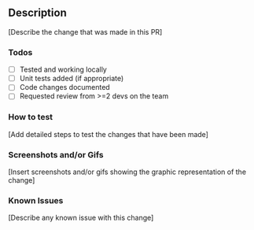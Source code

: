 ## Description

[Describe the change that was made in this PR]

### Todos

- [ ] Tested and working locally
- [ ] Unit tests added (if appropriate)
- [ ] Code changes documented
- [ ] Requested review from >=2 devs on the team

### How to test

[Add detailed steps to test the changes that have been made]

### Screenshots and/or Gifs

[Insert screenshots and/or gifs showing the graphic representation of the change]

### Known Issues

[Describe any known issue with this change]
